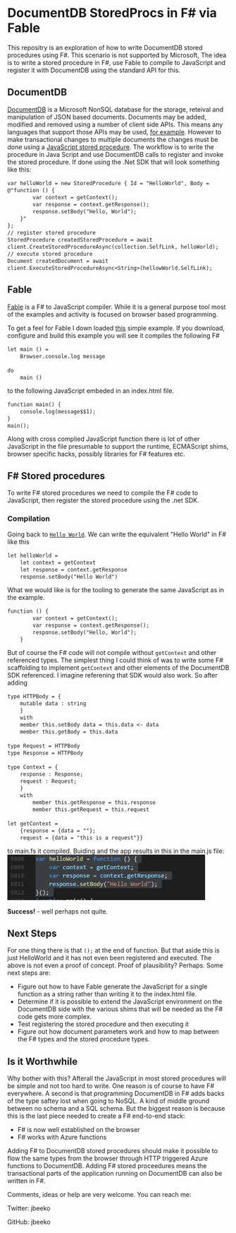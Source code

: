 # DocumentDB StoredProcs in F# via Fable 

This repositry is an exploration of how to write DocumentDB stored procedures using F#. This scenario is not supported by Microsoft, The idea is to write a stored procedure in F#, use Fable to compile to JavaScript and register it with DocumentDB using the standard API for this. 

## DocumentDB
[DocumentDB](https://azure.microsoft.com/en-us/services/documentdb/) is a Microsoft NonSQL database for the storage, reteival and manipulation of JSON based documents. Documents may be added, modified and removed using a number of client side APIs. This means any languages that support those APIs may be used, [for example](https://docs.microsoft.com/en-us/dotnet/articles/fsharp/using-fsharp-on-azure/#using-azure-documentdb-with-f). However to make transactional changes to multiple documents the changes must be done using a [JavaScript stored procedure](https://www.documentdb.com/javascript/tutorial). The workflow is to write the procedure in Java Script and use DocumentDB calls to register and invoke the stored procedure. If done using the .Net SDK that will look something like this:


```
var helloWorld = new StoredProcedure { Id = "HelloWorld", Body = @"function () {
        var context = getContext();
        var response = context.getResponse();
        response.setBody("Hello, World");
    }"
};
// register stored procedure
StoredProcedure createdStoredProcedure = await client.CreateStoredProcedureAsync(collection.SelfLink, helloWorld);
// execute stored procedure
Document createdDocument = await client.ExecuteStoredProcedureAsync<String>(hellowWorld.SelfLink);
```

## Fable
[Fable]() is a F# to JavaScript compiler. While it is a general purpose tool most of the examples and activity is focused on browser based programming. 

To get a feel for Fable I down loaded [this](https://github.com/Pauan/fable-getting-started) simple example. If you download, configure and build this example you will see it  compiles the following F#
```
let main () =
    Browser.console.log message

do
    main ()
```

to the following JavaScript embeded in an index.html file.
```
function main() {
    console.log(message$$1);
}
main();
```
Along with cross complied JavaScript function there is lot of other JavaScript in the file presumable to support the runtime, ECMAScript shims, browser specific hacks, possibly libraries for F# features etc.


## F# Stored procedures
To write F# stored procedures we need to compile the F# code to JavaScript, then register the stored procedure using the .net SDK. 

### Compilation
Going back to [`Hello World`](https://www.documentdb.com/javascript/tutorial). We can write the equivalent "Hello World" in F# like this
```
let helloWorld =
    let context = getContext
    let response = context.getResponse
    response.setBody("Hello World")
```
What we would like is for the tooling to generate the same JavaScript as in the example. 

```
function () {
        var context = getContext();
        var response = context.getResponse();
        response.setBody("Hello, World");
    }
```

But of course the F# code will not compile without `getContext` and other referenced types. The simplest thing I could think of was to write some F# scaffolding to implement `getContext` and other elements of the DocumentDB SDK referenced. I imagine referening that SDK would also work. So after adding

```
type HTTPBody = {
    mutable data : string
    }
    with
    member this.setBody data = this.data <- data
    member this.getBody = this.data

type Request = HTTPBody
type Response = HTTPBody

type Context = {
    response : Response;
    request : Request;
    }
    with 
        member this.getResponse = this.response
        member this.getRequest = this.request

let getContext = 
    {response = {data = ""};
    request = {data = "this is a request"}}
```
to main.fs it compiled. Buiding and the app results in this in the main.js file:
![helloWorld function](docs/hello.png)

**Success!** - well perhaps not quite.  

## Next Steps

For one thing there is that `();` at the end of function. But that aside this is just HelloWorld and it has not even been registered and executed. The above is not even a proof of concept. Proof of plausibility? Perhaps. Some next steps are:

* Figure out how to have Fable generate the JavaScript for a single function as a string rather than writing it to the index.html file.
* Determine if it is possible to extend the JavaScript environment on the DocumentDB side with the various shims that will be needed as the F# code gets more complex.
* Test registering the stored procedure and then executing it
* Figure out how document parameters work and how to map between the F# types and the stored procedure types.

## Is it Worthwhile

Why bother with this? Afterall the JavaScript in most stored procedures will be simple and not too hard to write. One reason is of course to have F# everywhere. A second is that programming DocumentDB in F# adds backs of the type saftey lost when going to NoSQL. A kind of middle ground between no schema and a SQL schema. But the biggest reason is because this is the last piece needed to create a F# end-to-end stack:

* F# is now well established on the browser
* F# works with Azure functions 

Adding F# to DocumentDB stored procedures should make it possible to flow the same types from the browser through HTTP triggered Azure functions to DocumentDB. Adding F# stored proceedures means the transactional parts of the application running on DocumentDB can also be written in F#.



Comments, ideas or help are very welcome. You can reach me:

Twitter: jbeeko

GitHub: jbeeko